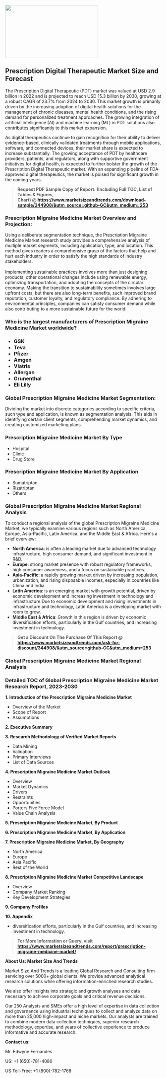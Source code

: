 <p><img class="alignnone size-medium wp-image-20088" src="https://ffe5etoiles.com/wp-content/uploads/2024/12/MST1-300x171.png" alt="" width="300" height="171" /></p><h2>Prescription Digital Therapeutic Market Size and Forecast</h2><p>The Prescription Digital Therapeutic (PDT) market was valued at USD 2.9 billion in 2022 and is projected to reach USD 15.3 billion by 2030, growing at a robust CAGR of 23.7% from 2024 to 2030. This market growth is primarily driven by the increasing adoption of digital health solutions for the management of chronic diseases, mental health conditions, and the rising demand for personalized treatment approaches. The growing integration of artificial intelligence (AI) and machine learning (ML) in PDT solutions also contributes significantly to this market expansion.</p><p>As digital therapeutics continue to gain recognition for their ability to deliver evidence-based, clinically validated treatments through mobile applications, software, and connected devices, their market share is expected to increase substantially. The growing acceptance of PDT by healthcare providers, patients, and regulators, along with supportive government initiatives for digital health, is expected to further bolster the growth of the Prescription Digital Therapeutic market. With an expanding pipeline of FDA-approved digital therapeutics, the market is poised for significant growth in the coming years.</p></p><blockquote id="" class=""><strong>Request PDF Sample Copy of Report: (Including Full TOC, List of Tables &amp; Figures, Chart)&nbsp;@&nbsp;<strong><a href="https://www.marketsizeandtrends.com/download-sample/344908/&utm_source=github-GC&utm_medium=253" target="_blank">https://www.marketsizeandtrends.com/download-sample/344908/&utm_source=github-GC&utm_medium=253</a></strong></strong></blockquote><h3 id="" class="">Prescription Migraine Medicine Market&nbsp;Overview and Projection:</h3><p id="" class="">Using a deliberate segmentation technique, the Prescription Migraine Medicine Market research study provides a comprehensive analysis of multiple market segments, including application, type, and location. This method gives readers a comprehensive grasp of the factors that help and hurt each industry in order to satisfy the high standards of industry stakeholders. <br /> <br />Implementing sustainable practices involves more than just designing products; other operational changes include using renewable energy, optimizing transportation, and adopting the concepts of the circular economy. Making the transition to sustainability sometimes involves large upfront costs, but there are also long-term benefits, such improved brand reputation, customer loyalty, and regulatory compliance. By adhering to environmental principles, companies can satisfy consumer demand while also contributing to a more sustainable future for the world.</p><h3 id="" class="">Who is the largest manufacturers of&nbsp;Prescription Migraine Medicine Market worldwide?</h3><h3 class=""><p><ul><li>GSK </li><li> Teva </li><li> Pfizer </li><li> Amgen </li><li> Viatris </li><li> Allergan </li><li> Grunenthal </li><li> Eli Lilly</li></ul></p></h3><h3 id="" class="">Global&nbsp;Prescription Migraine Medicine Market Segmentation:</h3><p id="" class="">Dividing the market into discrete categories according to specific criteria, such type and application, is known as segmentation analysis. This aids in identifying certain client segments, comprehending market dynamics, and creating customized marketing plans.</p><h3 id="" class="">Prescription Migraine Medicine Market&nbsp;By Type</h3><p><p><ul><li>Hospital</li><li> Clinic</li><li> Drug Store</p></li></ul></p></p><h3 id="" class="">Prescription Migraine Medicine Market&nbsp;By Application</h3><p class=""><p><ul><li>Sumatriptan</li><li> Rizatriptan</li><li> Others</li></ul></p></p><h3 id="" class="">Global Prescription Migraine Medicine Market Regional Analysis</h3><p id="" class="">To conduct a regional analysis of the global Prescription Migraine Medicine Market, we typically examine various regions such as North America, Europe, Asia-Pacific, Latin America, and the Middle East &amp; Africa. Here's a brief overview:</p><ul><li><strong>North America</strong>: is often a leading market due to advanced technology infrastructure, high consumer demand, and significant investment in R&amp;D.</li><li><strong>Europe</strong>: strong market presence with robust regulatory frameworks, high consumer awareness, and a focus on sustainable practices.</li><li><strong>Asia-Pacific</strong>: a rapidly growing market driven by increasing population, urbanization, and rising disposable incomes, especially in countries like China and India.</li><li><strong>Latin America</strong>: is an emerging market with growth potential, driven by economic development and increasing investment in technology and infrastructure.Due to economic development and rising investments in infrastructure and technology, Latin America is a developing market with room to grow.</li><li><strong>Middle East &amp; Africa</strong>: Growth in this region is driven by economic diversification efforts, particularly in the Gulf countries, and increasing investment in technology.</li></ul><blockquote id="" class=""><strong>Get a Discount On The Purchase Of This Report @ <strong><a href="https://www.marketsizeandtrends.com/ask-for-discount/344908/&utm_source=github-GC&utm_medium=253" target="_blank">https://www.marketsizeandtrends.com/ask-for-discount/344908/&utm_source=github-GC&utm_medium=253</a></strong></strong></blockquote><h3 id="" class="">Global Prescription Migraine Medicine Market Regional Analysis</h3><h3 id="" class="">Detailed TOC of Global Prescription Migraine Medicine Market Research Report, 2023-2030</h3><p id="" class=""><strong>1. Introduction of the Prescription Migraine Medicine Market</strong></p><ul><li>Overview of the Market</li><li>Scope of Report</li><li>Assumptions</li></ul><p id="" class=""><strong>2. Executive Summary</strong></p><p id="" class=""><strong>3. Research Methodology of Verified Market Reports</strong></p><ul><li>Data Mining</li><li>Validation</li><li>Primary Interviews</li><li>List of Data Sources</li></ul><p id="" class=""><strong>4. Prescription Migraine Medicine Market Outlook</strong></p><ul><li>Overview</li><li>Market Dynamics</li><li>Drivers</li><li>Restraints</li><li>Opportunities</li><li>Porters Five Force Model</li><li>Value Chain Analysis</li></ul><p id="" class=""><strong>5. Prescription Migraine Medicine Market, By Product</strong></p><p id="" class=""><strong>6. Prescription Migraine Medicine Market, By Application</strong></p><p id="" class=""><strong>7. Prescription Migraine Medicine Market, By Geography</strong></p><ul><li>North America</li><li>Europe</li><li>Asia Pacific</li><li>Rest of the World</li></ul><p id="" class=""><strong>8. Prescription Migraine Medicine Market Competitive Landscape</strong></p><ul><li>Overview</li><li>Company Market Ranking</li><li>Key Development Strategies</li></ul><p id="" class=""><strong>9. Company Profiles</strong></p><p id="" class=""><strong>10. Appendix</strong></p><ul><li>diversification efforts, particularly in the Gulf countries, and increasing investment in technology.</li></ul><blockquote id="" class=""><strong>For More Information or Query, visit <strong><strong><a href="https://www.marketsizeandtrends.com/report/prescription-migraine-medicine-market/" target="_blank">https://www.marketsizeandtrends.com/report/prescription-migraine-medicine-market/</a></strong></strong></strong></blockquote><p id="" class=""><strong>About Us: Market Size And Trends</strong></p><p id="" class="">Market Size And Trends is a leading Global Research and Consulting firm servicing over 5000+ global clients. We provide advanced analytical research solutions while offering information-enriched research studies.</p><p id="" class="">We also offer insights into strategic and growth analyses and data necessary to achieve corporate goals and critical revenue decisions.</p><p id="" class="">Our 250 Analysts and SMEs offer a high level of expertise in data collection and governance using industrial techniques to collect and analyze data on more than 25,000 high-impact and niche markets. Our analysts are trained to combine modern data collection techniques, superior research methodology, expertise, and years of collective experience to produce informative and accurate research.</p><p id="" class=""><strong>Contact us:</strong></p><p id="" class="">Mr. Edwyne Fernandes</p><p id="" class="">US: +1 (650)-781-4080</p><p id="" class="">US Toll-Free: +1 (800)-782-1768</p>
